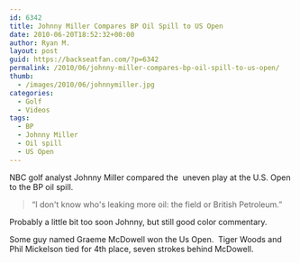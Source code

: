 ```yaml
---
id: 6342
title: Johnny Miller Compares BP Oil Spill to US Open
date: 2010-06-20T18:52:32+00:00
author: Ryan M.
layout: post
guid: https://backseatfan.com/?p=6342
permalink: /2010/06/johnny-miller-compares-bp-oil-spill-to-us-open/
thumb:
  - /images/2010/06/johnnymiller.jpg
categories:
  - Golf
  - Videos
tags:
  - BP
  - Johnny Miller
  - Oil spill
  - US Open
---
```


<div class="entry">
  <p>
    NBC golf analyst Johnny Miller compared the  uneven play at the U.S. Open to the BP oil spill.
  </p>

  <blockquote>
    <p>
      &#8220;I don't know who's leaking more oil: the field or British Petroleum.&#8221;
    </p>
  </blockquote>

  <p>
    Probably a little bit too soon Johnny, but still good color commentary.
  </p>

  <p>
    Some guy named Graeme McDowell won the Us Open.  Tiger Woods and Phil Mickelson tied for 4th place, seven strokes behind McDowell.<br />
  </p>
</div>
